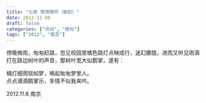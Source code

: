 ```yaml
---
title: "七绝 夜雨微吟（新韵）"
date: 2012-11-08
draft: false
categories: ["诗词", "绝句"]
tags: ["2012", "南京"]
---
```


傍晚微雨，匆匆赶路，忽见校园里橘色路灯点映成行，迷幻朦胧，进而又听见雨滴打在路边树叶的声音，那树叶宽大似鹅掌，遂有：


橘灯细雨轻如梦，唤起匆匆梦里人。  
点点滴滴鹅掌乐，多情不似我来吟。  

2012.11.8 南京  
